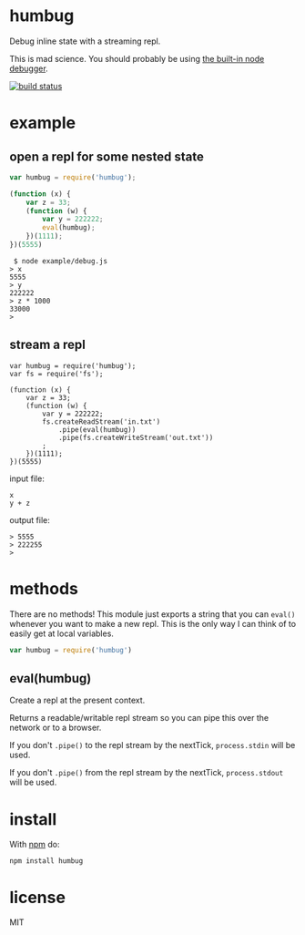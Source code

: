 # humbug

Debug inline state with a streaming repl.

This is mad science. You should probably be using
[the built-in node debugger](http://nodejs.org/api/debugger.html).

[![build status](https://secure.travis-ci.org/substack/node-humbug.png)](http://travis-ci.org/substack/node-humbug)

# example

## open a repl for some nested state

``` js
var humbug = require('humbug');

(function (x) {
    var z = 33;
    (function (w) {
        var y = 222222;
        eval(humbug);
    })(1111);
})(5555)
```

```
 $ node example/debug.js 
> x
5555
> y
222222
> z * 1000
33000
> 
```

## stream a repl

```
var humbug = require('humbug');
var fs = require('fs');

(function (x) {
    var z = 33;
    (function (w) {
        var y = 222222;
        fs.createReadStream('in.txt')
            .pipe(eval(humbug))
            .pipe(fs.createWriteStream('out.txt'))
        ;
    })(1111);
})(5555)
```

input file:

```
x
y + z
```

output file:

```
> 5555
> 222255
> 
```

# methods

There are no methods! This module just exports a string that you can `eval()`
whenever you want to make a new repl. This is the only way I can think of to
easily get at local variables.

``` js
var humbug = require('humbug')
```

## eval(humbug)

Create a repl at the present context.

Returns a readable/writable repl stream so you can pipe this over the network or
to a browser.

If you don't `.pipe()` to the repl stream by the nextTick, `process.stdin` will
be used.

If you don't `.pipe()` from the repl stream by the nextTick, `process.stdout`
will be used.

# install

With [npm](http://npmjs.org) do:

```
npm install humbug
```

# license

MIT
